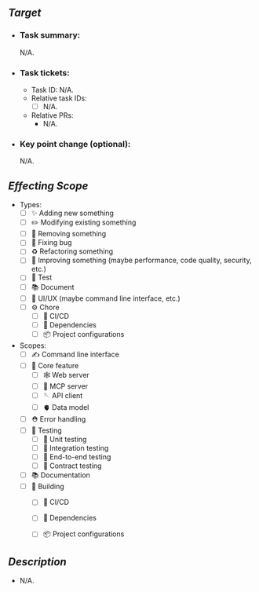 [//]: # (The target why you modify something.)
## _Target_

[//]: # (The summary what you did or your target.)
* ### Task summary:

    N/A.

[//]: # (The task ID in ClickUp [project: https://app.clickup.com/9018752317/v/f/90183126979/90182605225] which maps this change.)
* ### Task tickets:

    * Task ID: N/A.
    * Relative task IDs:
        * [ ] N/A.
    * Relative PRs:
        * N/A.

[//]: # (The key changes like demonstration, as-is & to-be, etc. for reviewers could be faster understand what it changes)
* ### Key point change (optional):

    N/A.


[//]: # (What's the scope in project it would affect with your modify? For example, would it affect CI workflow? Or any feature usage? Please list all the items which may be affected.)
## _Effecting Scope_

* Types:
    * [ ] ✨ Adding new something
    * [ ] ✏️ Modifying existing something
    * [ ] 🚮 Removing something
    * [ ] 🔧 Fixing bug
    * [ ] ♻️ Refactoring something
    * [ ] 🚀 Improving something (maybe performance, code quality, security, etc.)
    * [ ] 🧪 Test
    * [ ] 📚 Document
    * [ ] 🎨 UI/UX (maybe command line interface, etc.)
    * [ ] ⚙️ Chore
        * [ ] 🤖 CI/CD
        * [ ] 🔗 Dependencies
        * [ ] 📦 Project configurations
* Scopes:
    * [ ] ✍️ Command line interface
    * [ ] 💼 Core feature
        * [ ] 🕸️ Web server
        * [ ] 🤖 MCP server
        * [ ] 🪡 API client
        * [ ] 🫀 Data model
    * [ ] ⛑️ Error handling
    * [ ] 🧪 Testing
        * [ ] 🧪 Unit testing
        * [ ] 🧪 Integration testing
        * [ ] 🧪 End-to-end testing
        * [ ] 🧪 Contract testing
    * [ ] 📚 Documentation
    * [ ] 🚀 Building
        * [ ] 🤖 CI/CD
        * [ ] 🔗 Dependencies
        * [ ] 📦 Project configurations



[//]: # (The brief of major changes what your modify. Please list it.)
## _Description_

* N/A.
